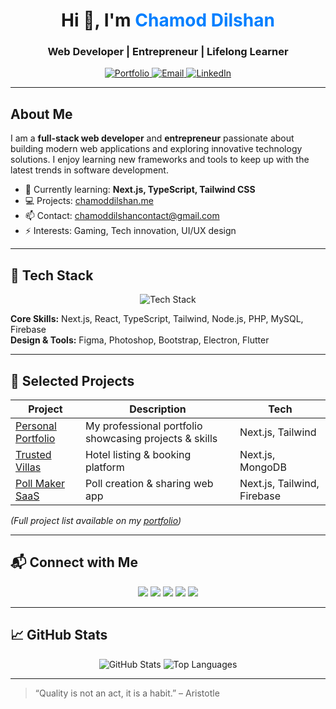 <h1 align="center">Hi 👋, I'm <span style="color:#007FFF;">Chamod Dilshan</span></h1>
<h3 align="center">Web Developer | Entrepreneur | Lifelong Learner</h3>

<p align="center">
  <a href="https://chamoddilshan.me" target="_blank">
    <img alt="Portfolio" src="https://img.shields.io/badge/Portfolio-007FFF?style=flat-square&logo=about.me&logoColor=white"/>
  </a>
  <a href="mailto:chamoddilshancontact@gmail.com" target="_blank">
    <img alt="Email" src="https://img.shields.io/badge/Email-007FFF?style=flat-square&logo=gmail&logoColor=white"/>
  </a>
  <a href="https://www.linkedin.com/in/chamoddilshan9" target="_blank">
    <img alt="LinkedIn" src="https://img.shields.io/badge/LinkedIn-007FFF?style=flat-square&logo=linkedin&logoColor=white"/>
  </a>
</p>

---

## About Me
I am a **full-stack web developer** and **entrepreneur** passionate about building modern web applications and exploring innovative technology solutions. I enjoy learning new frameworks and tools to keep up with the latest trends in software development.  

- 🌱 Currently learning: **Next.js, TypeScript, Tailwind CSS**  
- 💻 Projects: [chamoddilshan.me](https://chamoddilshan.me)  
- 📫 Contact: chamoddilshancontact@gmail.com  
- ⚡ Interests: Gaming, Tech innovation, UI/UX design  

---

## 🔧 Tech Stack

<p align="center">
  <img src="https://skillicons.dev/icons?i=nextjs,react,typescript,tailwind,bootstrap,js,html,css,nodejs,php,mysql,java,android,electron,flutter,firebase,figma,photoshop&theme=dark" alt="Tech Stack"/>
</p>

**Core Skills:** Next.js, React, TypeScript, Tailwind, Node.js, PHP, MySQL, Firebase  
**Design & Tools:** Figma, Photoshop, Bootstrap, Electron, Flutter  

---

## 📂 Selected Projects
| Project | Description | Tech |
|---------|-------------|------|
| [Personal Portfolio](https://chamoddilshan.me) | My professional portfolio showcasing projects & skills | Next.js, Tailwind |
| [Trusted Villas](https://github.com/chamoddilshan9/trusted-villas) | Hotel listing & booking platform | Next.js, MongoDB |
| [Poll Maker SaaS](https://github.com/chamoddilshan9/poll-maker) | Poll creation & sharing web app | Next.js, Tailwind, Firebase |

*(Full project list available on my [portfolio](https://chamoddilshan.me))*

---

## 📬 Connect with Me
<p align="center">
  <a href="https://twitter.com/chamoddilshan9" target="_blank"><img src="https://img.shields.io/badge/Twitter-007FFF?style=for-the-badge&logo=twitter&logoColor=white"/></a>
  <a href="https://www.linkedin.com/in/chamoddilshan9" target="_blank"><img src="https://img.shields.io/badge/LinkedIn-007FFF?style=for-the-badge&logo=linkedin&logoColor=white"/></a>
  <a href="https://medium.com/@chamoddilshan9" target="_blank"><img src="https://img.shields.io/badge/Medium-007FFF?style=for-the-badge&logo=medium&logoColor=white"/></a>
  <a href="https://www.youtube.com/c/codewithchamod" target="_blank"><img src="https://img.shields.io/badge/YouTube-007FFF?style=for-the-badge&logo=youtube&logoColor=white"/></a>
  <a href="https://www.hackerrank.com/chamoddilshanco1" target="_blank"><img src="https://img.shields.io/badge/Hackerrank-007FFF?style=for-the-badge&logo=hackerrank&logoColor=white"/></a>
</p>

---

## 📈 GitHub Stats
<p align="center">
  <img src="https://github-readme-stats.vercel.app/api?username=chamoddilshan9&show_icons=true&theme=dark&count_private=true" alt="GitHub Stats" />
  <img src="https://github-readme-stats.vercel.app/api/top-langs/?username=chamoddilshan9&layout=compact&theme=dark" alt="Top Languages" />
</p>

---

> “Quality is not an act, it is a habit.” – Aristotle  

